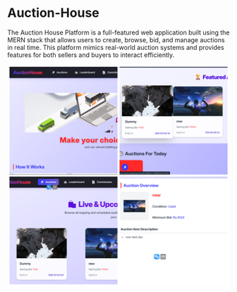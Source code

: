 # Auction-House
The Auction House Platform is a full-featured web application built using the MERN stack that allows users to create, browse, bid, and manage auctions in real time. This platform mimics real-world auction systems and provides features for both sellers and buyers to interact efficiently.

![Web Site Preview](auctionhouse.png)
